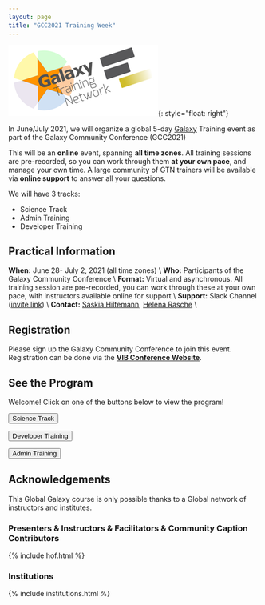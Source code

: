 ```yaml
---
layout: page
title: "GCC2021 Training Week"
---
```


![GTN logo](assets/images/logos/00_GTNLogo300.png){: style="float: right"}

In June/July 2021, we will organize a global 5-day [Galaxy](https://galaxyproject.org) Training event as part of the Galaxy Community Conference (GCC2021)

This will be an **online** event, spanning **all time zones**. All training sessions are pre-recorded, so you can work through them **at your own pace**, and manage your own time. A large community of GTN trainers will be available via **online support** to answer all your questions.

We will have 3 tracks:
  - Science Track
  - Admin Training
  - Developer Training


## Practical Information

**When:** June 28- July 2, 2021 (all time zones) \\
**Who:** Participants of the Galaxy Community Conference \\
**Format:** Virtual and asynchronous. All training session are pre-recorded, you can work through these at your own pace, with instructors available online for support \\
**Support:** Slack Channel (<a href="{{site.support_join}}">invite link</a>) \\
**Contact:** [Saskia Hiltemann](mailto:saskiahiltemann@gmail.com), [Helena Rasche](mailto:helena.rasche@gmail.com) \\


## Registration

Please sign up the Galaxy Community Conference to join this event. Registration can be done via the  **[VIB Conference Website]({{site.registration_form}})**.


## See the Program

Welcome! Click on one of the buttons below to view the program!

<a href="{{site.baseurl}}/science-track"><button type="button" class="btn btn-success btn-lg">Science Track</button></a>

<a href="{{site.baseurl}}/admin-track"><button type="button" class="btn btn-success btn-lg">Developer Training</button></a>

<a href="{{site.baseurl}}/dev-track"><button type="button" class="btn btn-success btn-lg">Admin Training</button></a>


## Acknowledgements

This Global Galaxy course is only possible thanks to a Global network of instructors and institutes.

### Presenters & Instructors & Facilitators & Community Caption Contributors

{% include hof.html %}

### Institutions

{% include institutions.html %}
